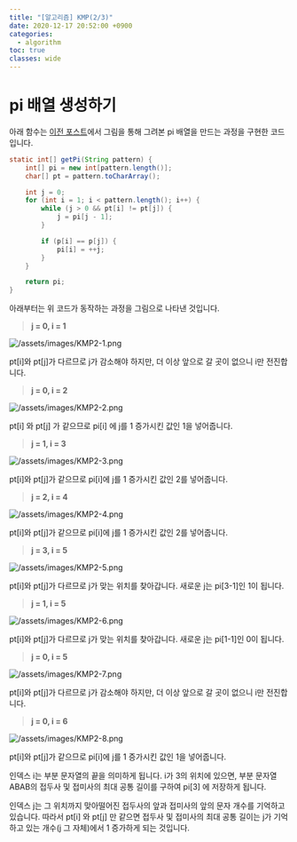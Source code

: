 ```yaml
---
title: "[알고리즘] KMP(2/3)"
date: 2020-12-17 20:52:00 +0900
categories:
  - algorithm
toc: true
classes: wide
---
```


# pi 배열 생성하기

아래 함수는 [이전 포스트](https://ddb8036631.github.io/알고리즘/KMP1)에서 그림을 통해 그려본 pi 배열을 만드는 과정을 구현한 코드입니다.

```java
static int[] getPi(String pattern) {
	int[] pi = new int[pattern.length()];
	char[] pt = pattern.toCharArray();

	int j = 0;
	for (int i = 1; i < pattern.length(); i++) {
		while (j > 0 && pt[i] != pt[j]) {
			j = pi[j - 1];
		}

		if (p[i] == p[j]) {
			pi[i] = ++j;
		}
	}

	return pi;
}
```

아래부터는 위 코드가 동작하는 과정을 그림으로 나타낸 것입니다.

> **j = 0, i = 1**

![/assets/images/KMP2-1.png](/assets/images/KMP2-1.png)

pt[i]와 pt[j]가 다르므로 j가 감소해야 하지만, 더 이상 앞으로 갈 곳이 없으니 i만 전진합니다.

> **j = 0, i = 2**

![/assets/images/KMP2-2.png](/assets/images/KMP2-2.png)

pt[i] 와 pt[j] 가 같으므로 pi[i] 에 j를 1 증가시킨 값인 1을 넣어줍니다.

> **j = 1, i = 3**

![/assets/images/KMP2-3.png](/assets/images/KMP2-3.png)

pt[i]와 pt[j]가 같으므로 pi[i]에 j를 1 증가시킨 값인 2를 넣어줍니다.

> **j = 2, i = 4**

![/assets/images/KMP2-4.png](/assets/images/KMP2-4.png)

pt[i]와 pt[j]가 같으므로 pi[i]에 j를 1 증가시킨 값인 2를 넣어줍니다.

> **j = 3, i = 5**

![/assets/images/KMP2-5.png](/assets/images/KMP2-5.png)

pt[i]와 pt[j]가 다르므로 j가 맞는 위치를 찾아갑니다. 새로운 j는 pi[3-1]인 1이 됩니다.

> **j = 1, i = 5**

![/assets/images/KMP2-6.png](/assets/images/KMP2-6.png)

pt[i]와 pt[j]가 다르므로 j가 맞는 위치를 찾아갑니다. 새로운 j는 pi[1-1]인 0이 됩니다.

> **j = 0, i = 5**

![/assets/images/KMP2-7.png](/assets/images/KMP2-7.png)

pt[i]와 pt[j]가 다르므로 j가 감소해야 하지만, 더 이상 앞으로 갈 곳이 없으니 i만 전진합니다.

> **j = 0, i = 6**

![/assets/images/KMP2-8.png](/assets/images/KMP2-8.png)

pt[i]와 pt[j]가 같으므로 pi[i]에 j를 1 증가시킨 값인 1을 넣어줍니다.

인덱스 i는 부분 문자열의 끝을 의미하게 됩니다. i가 3의 위치에 있으면, 부분 문자열 ABAB의 접두사 및 접미사의 최대 공통 길이를 구하여 pi[3] 에 저장하게 됩니다.

인덱스 j는 그 위치까지 맞아떨어진 접두사의 앞과 접미사의 앞의 문자 개수를 기억하고 있습니다. 따라서 pt[i] 와 pt[j] 만 같으면 접두사 및 접미사의 최대 공통 길이는 j가 기억하고 있는 개수(j 그 자체)에서 1 증가하게 되는 것입니다.
